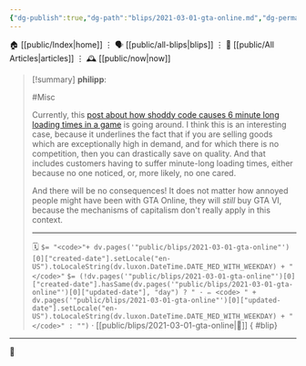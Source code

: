 ```yaml
---
{"dg-publish":true,"dg-path":"blips/2021-03-01-gta-online.md","dg-permalink":"2021/03/01/gta-online/","permalink":"/2021/03/01/gta-online/","title":"philipp @ 2021-03-01"}
---
```



<div class="transclusion internal-embed is-loaded"><div class="markdown-embed">




🏠 [[public/Index\|home]]  ⋮ 🗣️ [[public/all-blips\|blips]] ⋮  📝 [[public/All Articles\|articles]]  ⋮ 🕰️ [[public/now\|now]]


</div></div>


> [!summary] **philipp**:
>
> #Misc
>
> Currently, this [post about how shoddy code causes 6 minute long loading times in a game](https://nee.lv/2021/02/28/How-I-cut-GTA-Online-loading-times-by-70/index.html) is going around. I think this is an interesting case, because it underlines the fact that if you are selling goods which are exceptionally high in demand, and for which there is no competition, then you can drastically save on quality. And that includes customers having to suffer minute-long loading times, either because no one noticed, or, more likely, no one cared.
>
> And there will be no consequences! It does not matter how annoyed people might have been with GTA Online, they will _still_ buy GTA VI, because the mechanisms of capitalism don't really apply in this context.
> - - -
>
> 🗓️ `$= "<code>"+ dv.pages('"public/blips/2021-03-01-gta-online"')[0]["created-date"].setLocale("en-US").toLocaleString(dv.luxon.DateTime.DATE_MED_WITH_WEEKDAY) + "</code>"` `$= (!dv.pages('"public/blips/2021-03-01-gta-online"')[0]["created-date"].hasSame(dv.pages('"public/blips/2021-03-01-gta-online"')[0]["updated-date"], "day") ? " · ✏️ <code> " + dv.pages('"public/blips/2021-03-01-gta-online"')[0]["updated-date"].setLocale("en-US").toLocaleString(dv.luxon.DateTime.DATE_MED_WITH_WEEKDAY) + "</code>" : "")`  · [[public/blips/2021-03-01-gta-online\|🔗]]
{ #blip}


- - -

 👾

